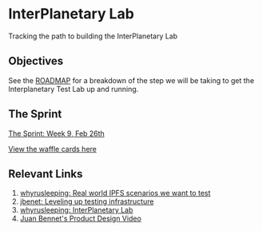 # InterPlanetary Lab
Tracking the path to building the InterPlanetary Lab

## Objectives
See the [ROADMAP](https://github.com/ipfs/test-lab/blob/master/ROADMAP.md) for a breakdown of the step we will be taking to get the Interplanetary Test Lab up and running.

## The Sprint
[The Sprint: Week 9, Feb 26th](https://github.com/ipfs/pm/issues/354)

[View the waffle cards here](https://waffle.io/ipfs/test-lab)

## Relevant Links
1. [whyrusleeping: Real world IPFS scenarios we want to test](https://github.com/ipfs/notes/issues/211)
2. [jbenet: Leveling up testing infrastructure](https://github.com/ipfs/notes/issues/202)
3. [whyrusleeping: InterPlanetary Lab](https://github.com/ipfs/notes/issues/191)
4. [Juan Bennet's Product Design Video](https://www.youtube.com/watch?v=giQfhypeo7g)
